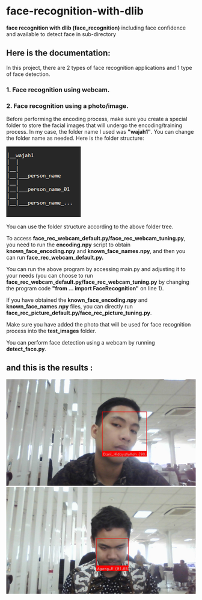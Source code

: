 # face-recognition-with-dlib
**face recognition with dlib (face_recognition)** including face confidence and available to detect face in sub-directory

## Here is the documentation:

In this project, there are 2 types of face recognition applications and 1 type of face detection.

### 1. Face recognition using webcam.
### 2. Face recognition using a photo/image.

Before performing the encoding process, make sure you create a special folder to store the facial images that will undergo the encoding/training process. In my case, the folder name I used was **"wajah1"**. You can change the folder name as needed. Here is the folder structure:

![image.png]( https://github.com/danszs26/face-recognition-with-dlib/blob/main/assets/folder_tree.png )

You can use the folder structure according to the above folder tree.

To access **face_rec_webcam_default.py/face_rec_webcam_tuning.py**, you need to run the **encoding.npy** script to obtain **known_face_encoding.npy** and **known_face_names.npy**, and then you can run **face_rec_webcam_default.py.**

You can run the above program by accessing main.py and adjusting it to your needs (you can choose to run **face_rec_webcam_default.py/face_rec_webcam_tuning.py** by changing the program code **"from ... import FaceRecognition"** on line 1).

If you have obtained the **known_face_encoding.npy** and **known_face_names.npy** files, you can directly run **face_rec_picture_default.py/face_rec_picture_tuning.py**.

Make sure you have added the photo that will be used for face recognition process into the **test_images** folder.

You can perform face detection using a webcam by running **detect_face.py**.

## and this is the results :
![resul1.jpg]( https://github.com/danszs26/face-recognition-with-dlib/blob/main/skenario01_Dani_05.jpg )
![result2.jpg]( https://github.com/danszs26/face-recognition-with-dlib/blob/main/akurasiUp_ageng_02.jpg )
